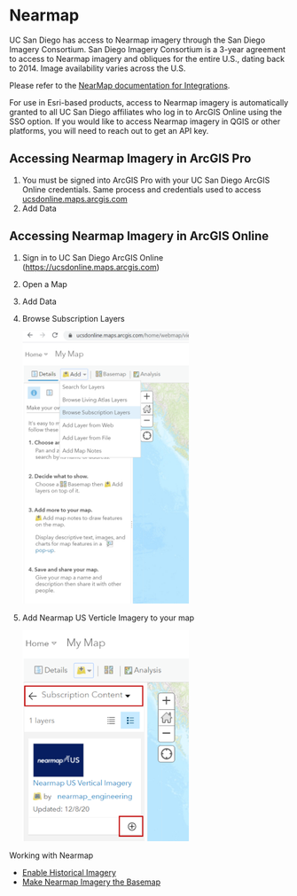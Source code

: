 # Nearmap
UC San Diego has access to Nearmap imagery through the San Diego Imagery Consortium. San Diego Imagery Consortium is a 3-year agreement to access to Nearmap imagery and obliques for the entire U.S., dating back to 2014. Image availability varies across the U.S. 

Please refer to the [NearMap documentation for Integrations](https://docs.nearmap.com/display/ND/INTEGRATIONS).

For use in Esri-based products, access to Nearmap imagery is automatically granted to all UC San Diego affiliates who log in to ArcGIS Online using the SSO option. If you would like to access Nearmap imagery in QGIS or other platforms, you will need to reach out to get an API key. 

## Accessing Nearmap Imagery in ArcGIS Pro
1. You must be signed into ArcGIS Pro with your UC San Diego ArcGIS Online credentials. Same process and credentials used to access [ucsdonline.maps.arcgis.com](https://ucsdonline.maps.arcgis.com)
1. Add Data

## Accessing Nearmap Imagery in ArcGIS Online
1. Sign in to UC San Diego ArcGIS Online (https://ucsdonline.maps.arcgis.com) 
1. Open a Map
1. Add Data
1. Browse Subscription Layers

   <img src="../images/AGO_addlayers.PNG"  width = 300>

1. Add Nearmap US Verticle Imagery to your map

    <img src="../images/AGO_AddNearMap.png"  width = 300>

Working with Nearmap 
- [Enable Historical Imagery](https://docs.nearmap.com/display/ND/Enable+Historical+Imagery+in+ArcGIS+Online)
- [Make Nearmap Imagery the Basemap](https://docs.nearmap.com/display/ND/Make+Nearmap+Imagery+the+Basemap)

